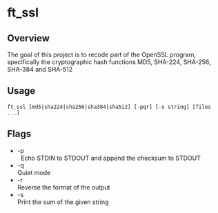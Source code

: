 ft_ssl
=======

Overview
-------
The goal of this project is to recode part of the OpenSSL program, specifically the cryptographic hash functions MD5, SHA-224, SHA-256, SHA-384 and SHA-512

Usage
-------
```
ft_ssl [md5|sha224|sha256|sha384|sha512] [-pqr] [-s string] [files ...]
```

Flags
-----------------------------
+ -p<br/>
    	Echo STDIN to STDOUT and append the checksum to STDOUT<br/>
+ -q<br/>
    	Quiet mode<br/>
+ -r<br/>
    	Reverse the format of the output<br/>
+ -s<br/>
    	Print the sum of the given string<br/>
